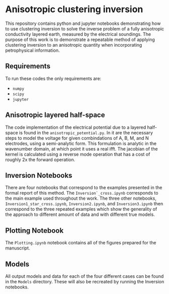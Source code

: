 Anisotropic clustering inversion
================================

This repository contains python and jupyter notebooks demonstrating how to use
clustering inversion to solve the inverse problem of a fully anisotropic 
conductivity layered earth, measured by the electrical soundings. The purpose of 
this work is to demonstrate a repeatable method of applying clustering inversion 
to an anisotropic quantity when incorporating petrophysical information.

Requirements
------------
To run these codes the only requirements are:

* `numpy`
* `scipy`
* `jupyter`

Anisotropic layered half-space
------------------------------
The code implementation of the electrical potential due to a layered half-space
is found in the ``anisotropic_potential.py``. In it are the necessary steps to
model the voltage for given combindations of A, B, M, and N electrodes, using a
semi-analytic form. This formulation is analytic in the wavenumber domain, at
which point it uses a real ifft. The jacobian of the kernel is calculated using
a reverse mode operation that has a cost of roughly 2x the forward operation.


Inversion Notebooks
-------------------
There are four notebooks that correspond to the examples presented in the
formal report of this method. The ``Inversion`_cross.ipynb`` corresponds to the 
main example used throughout the work. The three other notebooks, 
``Inversion1_star_cross.ipynb``, ``Inversion2.ipynb``, and ``Inversion3.ipynb`` 
then correspond to the three repeated examples which show the generality of the 
approach to different amount of data and with different true models.

Plotting Notebook
-----------------
The ``Plotting.ipynb`` notebook contains all of the figures prepared for the 
manuscript.

Models
------
All output models and data for each of the four different cases can be found in the `Models` directory. These will also be recreated by running the Inversion notebooks.